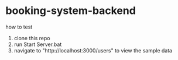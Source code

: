 # booking-system-backend

how to test

1. clone this repo
2. run Start Server.bat
3. navigate to "http://localhost:3000/users" to view the sample data
